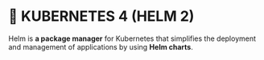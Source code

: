 <!-- https://gmv.udemy.com/course/helm-3-despliega-aplicaciones-en-kubernetes -->

# 🚢 KUBERNETES 4 (HELM 2)
Helm is **a package manager** for Kubernetes that simplifies the deployment and management of applications by using **Helm charts**.